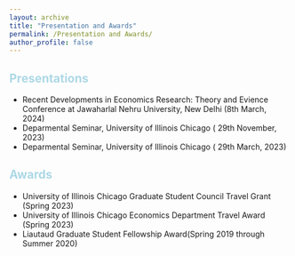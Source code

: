 ```yaml
---
layout: archive
title: "Presentation and Awards"
permalink: /Presentation and Awards/
author_profile: false
---
```


## <span style="color: lightblue;">Presentations</span>
-  Recent Developments in Economics Research: Theory and Evience Conference at Jawaharlal Nehru University, New Delhi (8th March, 2024)
-  Deparmental Seminar, University of Illinois Chicago ( 29th November, 2023)
-  Deparmental Seminar, University of Illinois Chicago ( 29th March, 2023)

## <span style="color: lightblue;">Awards</span>
-  University of Illinois Chicago Graduate Student Council Travel Grant (Spring 2023)
-  University of Illinois Chicago Economics Department  Travel Award (Spring 2023)
-  Liautaud Graduate Student Fellowship Award(Spring 2019 through Summer 2020)
